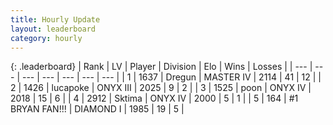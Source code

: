 ```yaml
---
title: Hourly Update
layout: leaderboard
category: hourly
---
```


{: .leaderboard}
| Rank | LV | Player | Division | Elo | Wins | Losses |
| --- | --- | --- | --- | --- | --- | --- |
| <span data-change="0">1</span> | 1637 | <span title="ID: 337810">Dregun</span> | MASTER IV | <span data-change="0">2114</span> | <span data-change="0">41</span> | <span data-change="0">12</span> |
| <span data-change="0">2</span> | 1426 | <span title="ID: 41925">lucapoke</span> | ONYX III | <span data-change="0">2025</span> | <span data-change="0">9</span> | <span data-change="0">2</span> |
| <span data-change="0">3</span> | 1525 | <span title="ID: 540690">poon</span> | ONYX IV | <span data-change="0">2018</span> | <span data-change="0">15</span> | <span data-change="0">6</span> |
| <span data-change="0">4</span> | 2912 | <span title="ID: 353063">Sktima</span> | ONYX IV | <span data-change="0">2000</span> | <span data-change="0">5</span> | <span data-change="0">1</span> |
| <span data-change="0">5</span> | 164 | <span title="ID: 756342">#1 BRYAN FAN!!!</span> | DIAMOND I | <span data-change="0">1985</span> | <span data-change="0">19</span> | <span data-change="0">5</span> |